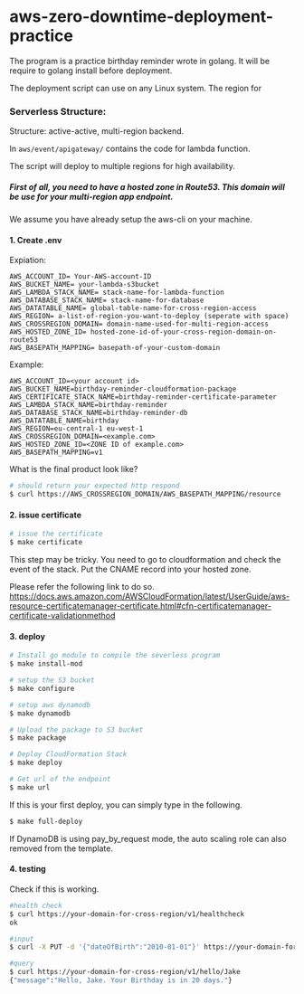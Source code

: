 # aws-zero-downtime-deployment-practice
The program is a practice birthday reminder wrote in golang. It will be require to golang install before deployment.

The deployment script can use on any Linux system. The region for 

### Serverless Structure:
Structure: active-active, multi-region backend.

In `aws/event/apigateway/` contains the code for lambda function.

The script will deploy to multiple regions for high availability.  

##### First of all, you need to have a hosted zone in Route53. This domain will be use for your multi-region app endpoint.

We assume you have already setup the aws-cli on your machine.

#### 1. Create .env

Expiation:
```
AWS_ACCOUNT_ID= Your-AWS-account-ID
AWS_BUCKET_NAME= your-lambda-s3bucket
AWS_LAMBDA_STACK_NAME= stack-name-for-lambda-function
AWS_DATABASE_STACK_NAME= stack-name-for-database
AWS_DATATABLE_NAME= global-table-name-for-cross-region-access
AWS_REGION= a-list-of-region-you-want-to-deploy (seperate with space)
AWS_CROSSREGION_DOMAIN= domain-name-used-for-multi-region-access
AWS_HOSTED_ZONE_ID= hosted-zone-id-of-your-cross-region-domain-on-route53
AWS_BASEPATH_MAPPING= basepath-of-your-custom-domain
```

Example:
```
AWS_ACCOUNT_ID=<your account id>
AWS_BUCKET_NAME=birthday-reminder-cloudformation-package
AWS_CERTIFICATE_STACK_NAME=birthday-reminder-certificate-parameter
AWS_LAMBDA_STACK_NAME=birthday-reminder
AWS_DATABASE_STACK_NAME=birthday-reminder-db
AWS_DATATABLE_NAME=birthday
AWS_REGION=eu-central-1 eu-west-1
AWS_CROSSREGION_DOMAIN=<example.com>
AWS_HOSTED_ZONE_ID=<ZONE ID of example.com>
AWS_BASEPATH_MAPPING=v1
```

What is the final product look like?
```bash
# should return your expected http respond
$ curl https://AWS_CROSSREGION_DOMAIN/AWS_BASEPATH_MAPPING/resource
```

#### 2. issue certificate
```bash
# issue the certificate
$ make certificate
```
This step may be tricky. You need to go to cloudformation and check the event of the stack. Put the CNAME record into your hosted zone.

Please refer the following link to do so.
https://docs.aws.amazon.com/AWSCloudFormation/latest/UserGuide/aws-resource-certificatemanager-certificate.html#cfn-certificatemanager-certificate-validationmethod

#### 3. deploy
```bash
# Install go module to compile the severless program
$ make install-mod

# setup the S3 bucket
$ make configure

# setup aws dynamodb
$ make dynamodb

# Upload the package to S3 bucket
$ make package

# Deploy CloudFormation Stack
$ make deploy

# Get url of the endpoint
$ make url
```
If this is your first deploy, you can simply type in the following.
```bash
$ make full-deploy
```

If DynamoDB is using pay_by_request mode, the auto scaling role can also removed from the template.

#### 4. testing
Check if this is working. 
```bash
#health check
$ curl https://your-domain-for-cross-region/v1/healthcheck
ok

#input
$ curl -X PUT -d '{"dateOfBirth":"2010-01-01"}' https://your-domain-for-cross-region/v1/hello/Jake

#query
$ curl https://your-domain-for-cross-region/v1/hello/Jake
{"message":"Hello, Jake. Your Birthday is in 20 days."}
```
